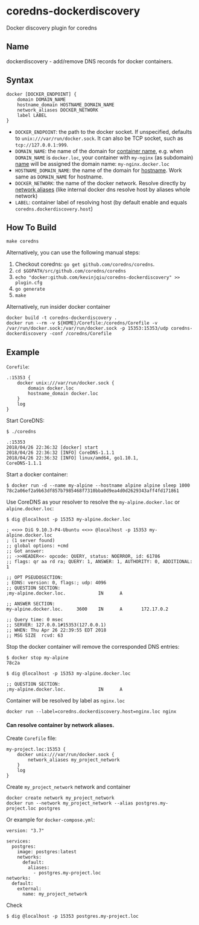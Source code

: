coredns-dockerdiscovery
===================================

Docker discovery plugin for coredns

Name
----

dockerdiscovery - add/remove DNS records for docker containers.

Syntax
------

    docker [DOCKER_ENDPOINT] {
        domain DOMAIN_NAME
        hostname_domain HOSTNAME_DOMAIN_NAME
        network_aliases DOCKER_NETWORK
        label LABEL
    }

* `DOCKER_ENDPOINT`: the path to the docker socket. If unspecified, defaults to `unix:///var/run/docker.sock`. It can also be TCP socket, such as `tcp://127.0.0.1:999`.
* `DOMAIN_NAME`: the name of the domain for [container name](https://docs.docker.com/engine/reference/run/#name---name), e.g. when `DOMAIN_NAME` is `docker.loc`, your container with `my-nginx` (as subdomain) [name](https://docs.docker.com/engine/reference/run/#name---name) will be assigned the domain name: `my-nginx.docker.loc`
* `HOSTNAME_DOMAIN_NAME`: the name of the domain for [hostname](https://docs.docker.com/config/containers/container-networking/#ip-address-and-hostname). Work same as `DOMAIN_NAME` for hostname.
* `DOCKER_NETWORK`: the name of the docker network. Resolve directly by [network aliases](https://docs.docker.com/v17.09/engine/userguide/networking/configure-dns) (like internal docker dns resolve host by aliases whole network)
* `LABEL`: container label of resolving host (by default enable and equals ```coredns.dockerdiscovery.host```)

How To Build
------------

`make coredns`

Alternatively, you can use the following manual steps:

1. Checkout coredns:  `go get github.com/coredns/coredns`.
2. `cd $GOPATH/src/github.com/coredns/coredns`
3. `echo "docker:github.com/kevinjqiu/coredns-dockerdiscovery" >> plugin.cfg`
4. `go generate`
5. `make`

Alternatively, run insider docker container

    docker build -t coredns-dockerdiscovery .
    docker run --rm -v ${HOME}/Corefile:/coredns/Corefile -v /var/run/docker.sock:/var/run/docker.sock -p 15353:15353/udp coredns-dockerdiscovery -conf /coredns/Corefile

Example
-------

`Corefile`:

    .:15353 {
        docker unix:///var/run/docker.sock {
            domain docker.loc
            hostname_domain docker.loc
        }
        log
    }

Start CoreDNS:

    $ ./coredns

    .:15353
    2018/04/26 22:36:32 [docker] start
    2018/04/26 22:36:32 [INFO] CoreDNS-1.1.1
    2018/04/26 22:36:32 [INFO] linux/amd64, go1.10.1,
    CoreDNS-1.1.1

Start a docker container:

    $ docker run -d --name my-alpine --hostname alpine alpine sleep 1000
    78c2a06ef2a9b63df857b7985468f7310bba0d9ea4d0d2629343aff4fd171861

Use CoreDNS as your resolver to resolve the `my-alpine.docker.loc` or `alpine.docker.loc`:

    $ dig @localhost -p 15353 my-alpine.docker.loc

    ; <<>> DiG 9.10.3-P4-Ubuntu <<>> @localhost -p 15353 my-alpine.docker.loc
    ; (1 server found)
    ;; global options: +cmd
    ;; Got answer:
    ;; ->>HEADER<<- opcode: QUERY, status: NOERROR, id: 61786
    ;; flags: qr aa rd ra; QUERY: 1, ANSWER: 1, AUTHORITY: 0, ADDITIONAL: 1

    ;; OPT PSEUDOSECTION:
    ; EDNS: version: 0, flags:; udp: 4096
    ;; QUESTION SECTION:
    ;my-alpine.docker.loc.            IN      A

    ;; ANSWER SECTION:
    my-alpine.docker.loc.     3600    IN      A       172.17.0.2

    ;; Query time: 0 msec
    ;; SERVER: 127.0.0.1#15353(127.0.0.1)
    ;; WHEN: Thu Apr 26 22:39:55 EDT 2018
    ;; MSG SIZE  rcvd: 63

Stop the docker container will remove the corresponded DNS entries:

    $ docker stop my-alpine
    78c2a

    $ dig @localhost -p 15353 my-alpine.docker.loc

    ;; QUESTION SECTION:
    ;my-alpine.docker.loc.            IN      A

Container will be resolved by label as ```nginx.loc```

    docker run --label=coredns.dockerdiscovery.host=nginx.loc nginx

#### Can resolve container by network aliases.
Create `Corefile` file:

    my-project.loc:15353 {
        docker unix:///var/run/docker.sock {
            network_aliases my_project_network
        }
        log
    } 
  
Create `my_project_network` network and container
 
    docker create network my_project_network
    docker run --network my_project_network --alias postgres.my-project.loc postgres

Or example for `docker-compose.yml`:

    version: "3.7"

    services:
      postgres:
        image: postgres:latest
        networks:
          default:
            aliases:
              - postgres.my-project.loc
    networks:
      default:
        external:
          name: my_project_network  
       
Check

    $ dig @localhost -p 15353 postgres.my-project.loc
